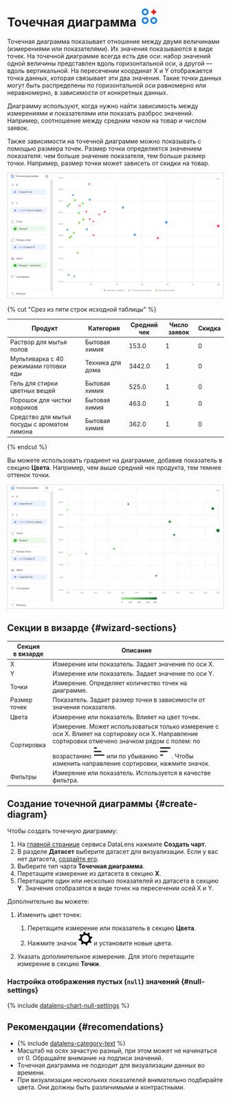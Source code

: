 # Точечная диаграмма ![](../_assets/datalens/scatter-chart.svg)

Точечная диаграмма показывает отношение между двумя величинами (измерениями или показателями). Их значения показываются в виде точек. На точечной диаграмме всегда есть две оси: набор значений одной величины представлен вдоль горизонтальной оси, а другой — вдоль вертикальной. На пересечении координат X и Y отображается точка данных, которая связывает эти два значения. Такие точки данных могут быть распределены по горизонтальной оси равномерно или неравномерно, в зависимости от конкретных данных.

Диаграмму используют, когда нужно найти зависимость между измерениями и показателями или показать разброс значений. Например, соотношение между средним чеком на товар и числом заявок.

Также зависимости на точечной диаграмме можно показывать с помощью размера точек. Размер точки определяется значением показателя: чем больше значение показателя, тем больше размер точки. Например, размер точки может зависеть от скидки на товар. 

![scatter-chart](../_assets/datalens/visualization-ref/scatter-chart/scatter-chart.png)

{% cut "Срез из пяти строк исходной таблицы" %}

Продукт | Категория | Средний чек | Число заявок | Скидка	
----|----|----|----|-----|
Раствор для мытья полов|	Бытовая химия|	153.0 | 1 | 0 |
Мультиварка с 40 режимами готовки еды|	Техника для дома |	3442.0 | 1 | 0 |
Гель для стирки цветных вещей|	Бытовая химия |	525.0 | 1 | 0 |
Порошок для чистки ковриков|	Бытовая химия | 463.0 | 1 | 0 |
Средство для мытья посуды с ароматом лимона|	Бытовая химия| 362.0 | 1 | 0 |


{% endcut %}

Вы можете использовать градиент на диаграмме, добавив показатель в секцию **Цвета**. Например, чем выше средний чек продукта, тем темнее оттенок точки.

![scatter-chart](../_assets/datalens/visualization-ref/scatter-chart/gradient-scatter-chart.png)

## Секции в визарде {#wizard-sections}

Секция<br/> в визарде| Описание
----- | ----
X | Измерение или показатель. Задает значение по оси X.
Y | Измерение или показатель. Задает значение по оси Y.
Точки | Измерение. Определяет количество точек на диаграмме.
Размер точек | Показатель. Задает размер точки в зависимости от значения показателя.
Цвета | Измерение или показатель. Влияет на цвет точек.
Сортировка | Измерение. Может использоваться только измерение с оси Х. Влияет на сортировку оси X. Направление сортировки отмечено значком рядом с полем: по возрастанию ![image](../_assets/datalens/sort_asc.svg) или по убыванию ![image](../_assets/datalens/sort_desc.svg). Чтобы изменить направление сортировки, нажмите значок.
Фильтры | Измерение или показатель. Используется в качестве фильтра.

## Создание точечной диаграммы {#create-diagram}

Чтобы создать точечную диаграмму:

1. На [главной странице](https://datalens.yandex.ru) сервиса DataLens нажмите **Создать чарт**.
1. В разделе **Датасет** выберите датасет для визуализации. Если у вас нет датасета, [создайте его](../operations/dataset/create.md).
1. Выберите тип чарта **Точечная диаграмма**.
1. Перетащите измерение из датасета в секцию **X**.
1. Перетащите один или несколько показателей из датасета в секцию **Y**. Значения отобразятся в виде точек на пересечении осей X и Y.

Дополнительно вы можете: 

1. Изменить цвет точек:

   1. Перетащите измерение или показатель в секцию **Цвета**.
   1. Нажмите значок ![](../_assets/datalens/gear.svg) и установите новые цвета.

1. Указать дополнительное измерение. Для этого перетащите измерение в секцию **Точки**.

### Настройка отображения пустых (`null`) значений {#null-settings}

{% include [datalens-chart-null-settings](../_includes/datalens/datalens-chart-null-settings.md) %}

## Рекомендации {#recomendations}

* {% include [datalens-category-text](../_includes/datalens/datalens-category-text.md) %}
* Масштаб на осях зачастую разный, при этом может не начинаться от 0. Обращайте внимание на подписи значений.
* Точечная диаграмма не подходит для визуализации данных во времени.
* При визуализации нескольких показателей внимательно подбирайте цвета. Они должны быть различимыми и контрастными.

